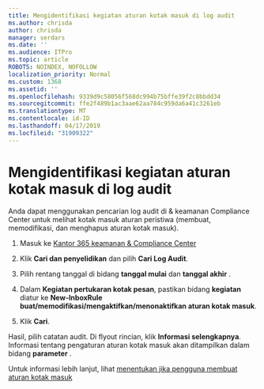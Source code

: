 ```yaml
---
title: Mengidentifikasi kegiatan aturan kotak masuk di log audit
ms.author: chrisda
author: chrisda
manager: serdars
ms.date: ''
ms.audience: ITPro
ms.topic: article
ROBOTS: NOINDEX, NOFOLLOW
localization_priority: Normal
ms.custom: 1368
ms.assetid: ''
ms.openlocfilehash: 9339d9c58056f568dc994b75bffe39f2c8bbdd34
ms.sourcegitcommit: ffe2f489b1ac3aae62aa784c959da6a41c3261eb
ms.translationtype: MT
ms.contentlocale: id-ID
ms.lasthandoff: 04/17/2019
ms.locfileid: "31909322"
---
```

# <a name="identify-inbox-rule-activity-in-audit-logs"></a>Mengidentifikasi kegiatan aturan kotak masuk di log audit

Anda dapat menggunakan pencarian log audit di & keamanan Compliance Center untuk melihat kotak masuk aturan peristiwa (membuat, memodifikasi, dan menghapus aturan kotak masuk).

1. Masuk ke [Kantor 365 keamanan & Compliance Center](https://protection.office.com/)

2. Klik **Cari dan penyelidikan** dan pilih **Cari Log Audit**.

3. Pilih rentang tanggal di bidang **tanggal mulai** dan **tanggal akhir** .

4. Dalam **Kegiatan pertukaran kotak pesan**, pastikan bidang **kegiatan** diatur ke **New-InboxRule buat/memodifikasi/mengaktifkan/menonaktifkan aturan kotak masuk**.

5. Klik **Cari**.

Hasil, pilih catatan audit. Di flyout rincian, klik **Informasi selengkapnya**. Informasi tentang pengaturan aturan kotak masuk akan ditampilkan dalam bidang **parameter** .

Untuk informasi lebih lanjut, lihat [menentukan jika pengguna membuat aturan kotak masuk](https://docs.microsoft.com//office365/securitycompliance/auditing-troubleshooting-scenarios#determining-if-a-user-created-an-inbox-rule)
